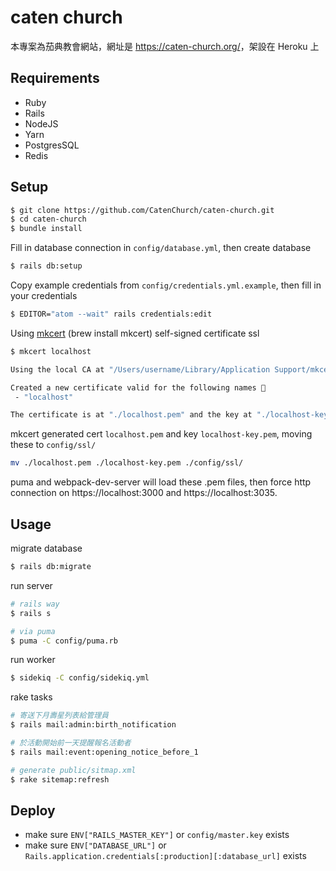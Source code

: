 # caten church

本專案為茄典教會網站，網址是 <https://caten-church.org/>，架設在 Heroku 上

## Requirements

- Ruby
- Rails
- NodeJS
- Yarn
- PostgresSQL
- Redis

## Setup

```sh
$ git clone https://github.com/CatenChurch/caten-church.git
$ cd caten-church
$ bundle install
```

Fill in database connection in `config/database.yml`, then create database

```sh
$ rails db:setup
```

Copy example credentials from `config/credentials.yml.example`, then fill in your credentials

```sh
$ EDITOR="atom --wait" rails credentials:edit
```

Using [mkcert](https://github.com/FiloSottile/mkcert) (brew install mkcert) self-signed certificate ssl

```sh
$ mkcert localhost

Using the local CA at "/Users/username/Library/Application Support/mkcert" ✨

Created a new certificate valid for the following names 📜
 - "localhost"

The certificate is at "./localhost.pem" and the key at "./localhost-key.pem" ✅
```

mkcert generated cert `localhost.pem` and key `localhost-key.pem`, moving these to `config/ssl/`


```sh
mv ./localhost.pem ./localhost-key.pem ./config/ssl/
```

puma and webpack-dev-server will load these .pem files, then force http connection on https://localhost:3000 and https://localhost:3035.

## Usage

migrate database

```sh
$ rails db:migrate
```

run server

```sh
# rails way
$ rails s

# via puma
$ puma -C config/puma.rb
```

run worker

```sh
$ sidekiq -C config/sidekiq.yml
```

rake tasks

```sh
# 寄送下月壽星列表給管理員
$ rails mail:admin:birth_notification

# 於活動開始前一天提醒報名活動者
$ rails mail:event:opening_notice_before_1

# generate public/sitmap.xml
$ rake sitemap:refresh
```

## Deploy

 - make sure `ENV["RAILS_MASTER_KEY"]` or `config/master.key` exists
 - make sure `ENV["DATABASE_URL"]` or `Rails.application.credentials[:production][:database_url]` exists
